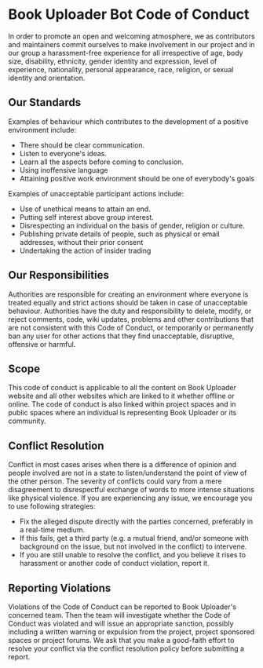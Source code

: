 # Book Uploader Bot Code of Conduct
In order to promote an open and welcoming atmosphere, we as contributors and maintainers commit ourselves to make involvement in our project and in our group a harassment-free experience for all irrespective of age, body size, disability, ethnicity, gender identity and expression, level of experience, nationality, personal appearance, race, religion, or sexual identity and orientation.

## Our Standards
Examples of behaviour which contributes to the development of a positive environment include:
* There should be clear communication.
* Listen to everyone's ideas.
* Learn all the aspects before coming to conclusion.
* Using inoffensive language
* Attaining positive work environment should be one of everybody's goals

Examples of unacceptable participant actions include:
* Use of unethical means to attain an end.
* Putting self interest above group interest.
* Disrespecting an individual on the basis of gender, religion or culture.
* Publishing private details of people, such as physical or email addresses, without their prior consent
* Undertaking the action of insider trading

## Our Responsibilities
Authorities are responsible for creating an environment where everyone is treated equally and strict actions should be taken in case of unacceptable behaviour.
Authorities have the duty and responsibility to delete, modify, or reject comments, code, wiki updates, problems and other contributions that are not consistent with this Code of Conduct, or temporarily or permanently ban any user for other actions that they find unacceptable, disruptive, offensive or harmful.

## Scope
This code of conduct is applicable to all the content on Book Uploader website and all other websites which are linked to it whether offline or online.
The code of conduct is also linked within project spaces and in public spaces where an individual is representing Book Uploader or its community.

## Conflict Resolution
Conflict in most cases arises when there is a difference of opinion and people involved are not in a state to listen/understand the point of view of the other person. The severity of conflicts could vary from a mere disagreement to disrespectful exchange of words to more intense situations like physical violence. If you are experiencing any issue, we encourage you to use following strategies:
* Fix the alleged dispute directly with the parties concerned, preferably in a real-time medium.
* If this fails, get a third party (e.g. a mutual friend, and/or someone with background on the issue, but not involved in the conflict) to intervene.
* If you are still unable to resolve the conflict, and you believe it rises to harassment or another code of conduct violation, report it.


## Reporting Violations
Violations of the Code of Conduct can be reported to Book Uploader's concerned team. Then the team will investigate whether the Code of Conduct was violated and will issue an appropriate sanction, possibly including a written warning or expulsion from the project, project sponsored spaces or project forums. We ask that you make a good-faith effort to resolve your conflict via the conflict resolution policy before submitting a report.
